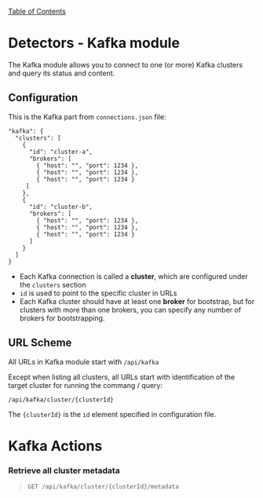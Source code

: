[Table of Contents](toc.md)

# Detectors - Kafka module

The Kafka module allows you to connect to one (or more) Kafka clusters and query its status and content.

## Configuration

This is the Kafka part from `connections.json` file:

    "kafka": {
      "clusters": [
        {
          "id": "cluster-a",
          "brokers": [
            { "host": "", "port": 1234 },
            { "host": "", "port": 1234 },
            { "host": "", "port": 1234 }
         ]
        },
        {
          "id": "cluster-b",
          "brokers": [
            { "host": "", "port": 1234 },
            { "host": "", "port": 1234 },
            { "host": "", "port": 1234 }
          ]
        }
      ]
    }

* Each Kafka connection is called a **cluster**, which are configured under the `clusters` section
* `id` is used to point to the specific cluster in URLs
* Each Kafka cluster should have at least one **broker** for bootstrap, but for clusters with more than one brokers, you can specify any number of brokers for bootstrapping.




## URL Scheme

All URLs in Kafka module start with `/api/kafka`

Except when listing all clusters, all URLs start with identification of the target cluster for running the commang / query:

`/api/kafka/cluster/{clusterId}`

The `{clusterId}` is the `id` element specified in configuration file.




# Kafka Actions

### Retrieve all cluster metadata
> `GET /api/kafka/cluster/{clusterId}/metadata`
>
> 
